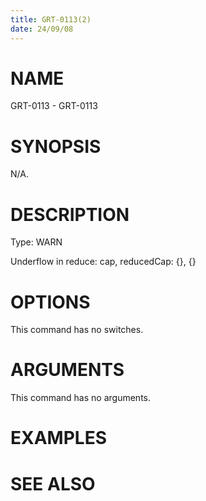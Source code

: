 ```yaml
---
title: GRT-0113(2)
date: 24/09/08
---
```


# NAME

GRT-0113 - GRT-0113

# SYNOPSIS

N/A.

# DESCRIPTION

Type: WARN

Underflow in reduce: cap, reducedCap: {}, {}

# OPTIONS

This command has no switches.

# ARGUMENTS

This command has no arguments.

# EXAMPLES

# SEE ALSO
